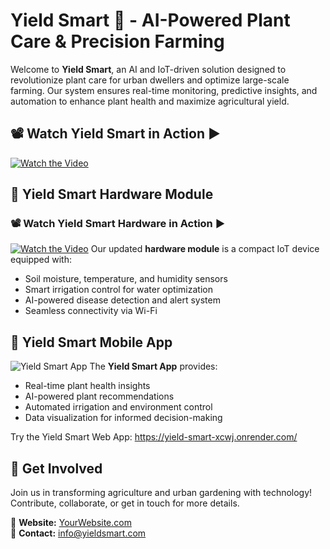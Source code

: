# Yield Smart 🌱 - AI-Powered Plant Care & Precision Farming

Welcome to **Yield Smart**, an AI and IoT-driven solution designed to revolutionize plant care for urban dwellers and optimize large-scale farming. Our system ensures real-time monitoring, predictive insights, and automation to enhance plant health and maximize agricultural yield.

## 📽️ Watch Yield Smart in Action ▶️
[![Watch the Video](https://i.ibb.co/zhxGd2Rb/image.png)](https://www.youtube.com/watch?v=eD2FErGhSq8)

## 🌟 Yield Smart Hardware Module
### 📽️ Watch Yield Smart Hardware in Action ▶️
[![Watch the Video](https://i.ibb.co/mFXrcm96/yieldsmartmodule.jpg)](https://youtu.be/jP1KVcjyUNw)
Our updated **hardware module** is a compact IoT device equipped with:
- Soil moisture, temperature, and humidity sensors
- Smart irrigation control for water optimization
- AI-powered disease detection and alert system
- Seamless connectivity via Wi-Fi

## 📱 Yield Smart Mobile App
![Yield Smart App](path/to/app-image.jpg)
The **Yield Smart App** provides:
- Real-time plant health insights
- AI-powered plant recommendations
- Automated irrigation and environment control
- Data visualization for informed decision-making
  
Try the Yield Smart Web App: https://yield-smart-xcwj.onrender.com/

## 🚀 Get Involved
Join us in transforming agriculture and urban gardening with technology! Contribute, collaborate, or get in touch for more details.

🔗 **Website:** [YourWebsite.com](#)  
📧 **Contact:** info@yieldsmart.com

